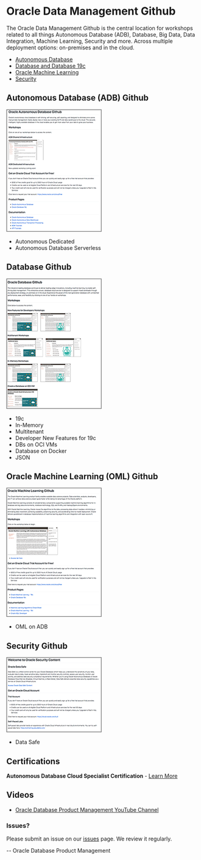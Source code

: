 # Oracle Data Management Github

The Oracle Data Management Github is the central location for workshops related to all things Autonomous Database (ADB), Database, Big Data, Data Integration, Machine Learning, Security and more.  Across multiple deployment options:  on-premises and in the cloud.  

- [Autonomous Database](./autonomous-database) 
- [Database and Database 19c](./database) 
- [Oracle Machine Learning](./oracle-machine-learning) 
- [Security](./security) 

## Autonomous Database (ADB) Github
[![](./images/adbgithub.png)](./autonomous-database) 
- Autonomous Dedicated 
- Autonomous Database Serverless

## Database Github
[![](./images/dbgithub.png)](./database) 
- 19c
- In-Memory
- Multitenant
- Developer New Features for 19c
- DBs on OCI VMs
- Database on Docker
- JSON
  
## Oracle Machine Learning (OML) Github
[![](./images/omlgithub.png)](./oracle-machine-learning) 
- OML on ADB
  
## Security Github
[![](./images/secgithub.png)](./security) 

- Data Safe

## Certifications ##

**Autonomous Database Cloud Specialist Certification** - [Learn More]([here](https://education.oracle.com/oracle-autonomous-database-cloud-2019-certified-specialist/trackp_OADB19))

## Videos
- [Oracle Database Product Management YouTube Channel](https://www.youtube.com/channel/UCr6mzwq_gcdsefQWBI72wIQ)

### Issues?
Please submit an issue on our [issues](https://github.com/oracle/learning-library/issues) page.  We review it regularly.

-- Oracle Database Product Management





